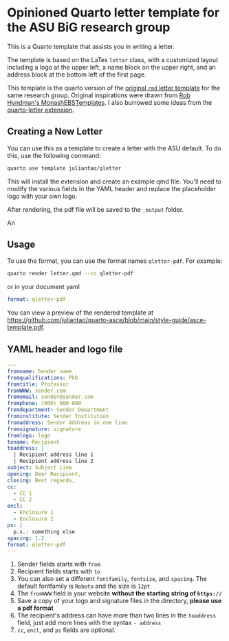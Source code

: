 # Opinioned Quarto letter template for the ASU BiG research group

This is a Quarto template that assists you in writing a letter.

The template is based on the LaTex `letter` class, with a customized layout including a logo at the upper left, a name block on the upper right, and an address block at the bottom left of the first page.

This template is the quarto version of the [original `rmd` letter template](https://github.com/juliantao/bigrmd/tree/master/inst/rmarkdown/templates/Letter) for the same research group. Original inspirations were drawn from [Rob Hyndman's MonashEBSTemplates](https://github.com/robjhyndman/MonashEBSTemplates/tree/master/inst/rmarkdown/templates/Letter). I also burrowed some ideas from the [quarto-letter extension](https://github.com/mcanouil/quarto-letter).


## Creating a New Letter

You can use this as a template to create a letter with the ASU default. To do this, use the following command:

```bash
quarto use template juliantao/qletter
```

This will install the extension and create an example qmd file. You'll need to modify the various fields in the YAML header and replace the placeholder logo with your own logo. 

After rendering, the pdf file will be saved to the `_output` folder.

An

## Usage

To use the format, you can use the format names `qletter-pdf`. For example:

```bash
quarto render letter.qmd --to qletter-pdf
```

or in your document yaml

```yaml
format: qletter-pdf
```

You can view a preview of the rendered template at <https://github.com/juliantao/quarto-asce/blob/main/style-guide/asce-template.pdf>.

## YAML header and logo file 

```yaml
---
fromname: Sender name
fromqualifications: PhD
fromtitle: Professor
fromWWW: sender.com
fromemail: sender@sender.com
fromphone: (000) 000 000
fromdepartment: Sender Department 
frominstitute: Sender Institution 
fromaddress: Sender Address in one line 
fromsignature: signature
fromlogo: logo
toname: Recipient
toaddress: |
  | Recipient address line 1 
  | Recipient address line 2
subject: Subject Line
opening: Dear Recipient, 
closing: Best regards,
cc:
  - CC 1 
  - CC 2
encl:
  - Enclosure 1
  - Enclosure 2
ps: |
  p.s.: something else 
spacing: 1.2
format: qletter-pdf
---

```

1. Sender fields starts with `from`
2. Recipient fields starts with `to`
3. You can also set a different `fontfamily`,  `fontsize`, and `spacing`. The default fontfamily is `Roboto` and the size is `12pt`
4. The `fromWWW` field is your website **without the starting string of `https://`**
5. Save a copy of your logo and signature files in the directory, **please use a pdf format**
6. The recipient's address can have more than two lines in the `toaddress` field, just add more lines with the syntax `- address`
7. `cc`, `encl`, and `ps` fields are optional.
